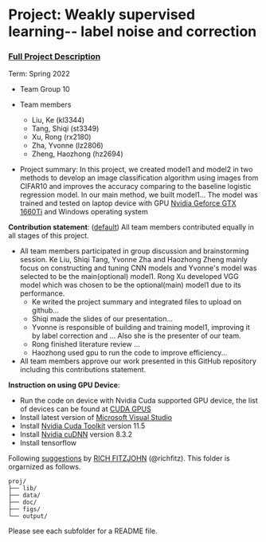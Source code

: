 # Project: Weakly supervised learning-- label noise and correction


### [Full Project Description](doc/project3_desc.md)

Term: Spring 2022

+ Team Group 10
+ Team members
	+ Liu, Ke (kl3344)
	+ Tang, Shiqi (st3349)
	+ Xu, Rong (rx2180)
	+ Zha, Yvonne (lz2806)
	+ Zheng, Haozhong (hz2694)

+ Project summary: In this project, we created model1 and model2 in two methods to develop an image classification algorithm using images from CIFAR10 and improves the accuracy comparing to the baseline logistic regression model. In our main method, we built model1...
The model was trained and tested on laptop device with GPU [Nvidia Geforce GTX 1660Ti](https://www.nvidia.com/en-us/geforce/graphics-cards/gtx-1660-ti/) and Windows operating system
	
**Contribution statement**: ([default](doc/a_note_on_contributions.md)) All team members contributed equally in all stages of this project. 
+ All team members participated in group discussion and brainstorming session. Ke Liu, Shiqi Tang, Yvonne Zha and Haozhong Zheng mainly focus on constructing and tuning CNN models and Yvonne's model was selected to be the main(optional) model1. Rong Xu developed VGG model which was chosen to be the optional(main) model1 due to its performance.
	+  Ke writed the project summary and integrated files to upload on github...
	+  Shiqi made the slides of our presentation...
	+  Yvonne is responsible of building and training model1, improving it by label correction and ... Also she is the presenter of our team.
	+  Rong finished literature review ...
	+  Haozhong used gpu to run the code to improve efficiency...
+ All team members approve our work presented in this GitHub repository including this contributions statement. 

**Instruction on using GPU Device**:
+ Run the code on device with Nvidia Cuda supported GPU device, the list of devices can be found at [CUDA GPUS](https://developer.nvidia.com/cuda-gpus)
+ Install latest version of [Microsoft Visual Studio](https://visualstudio.microsoft.com/zh-hans/)
+ Install [Nvidia Cuda Toolkit](https://developer.nvidia.com/cuda-toolkit-archive) version 11.5
+ Install [Nvidia cuDNN](https://developer.nvidia.com/cudnn) version 8.3.2
+ Install tensorflow

Following [suggestions](http://nicercode.github.io/blog/2013-04-05-projects/) by [RICH FITZJOHN](http://nicercode.github.io/about/#Team) (@richfitz). This folder is orgarnized as follows.

```
proj/
├── lib/
├── data/
├── doc/
├── figs/
└── output/
```

Please see each subfolder for a README file.
